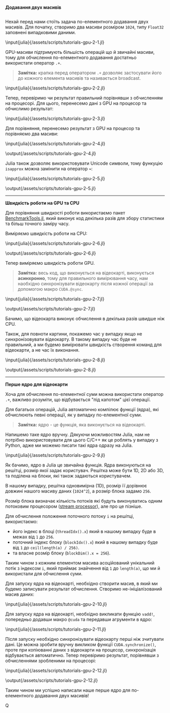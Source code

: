 **Додавання двух масивів**

```
```

Нехай перед нами стоїть задача по-елементного додавання двух масивів.
Для початку, створимо два масиви розміром `1024`, типу `Float32` заповнені
випадковими даними.

\input{julia}{/assets/scripts/tutorials-gpu-2-1.jl}

GPU-масиви підтримують більшість операцій що й звичайні масиви,
тому для обчислення по-елементного додавання достатньо використати оператор
`.+`.

> **Замітка:** крапка перед оператором `.+` дозволяє застосувати його до
> кожного елемента масивів та називається broadcast.

\input{julia}{/assets/scripts/tutorials-gpu-2-2.jl}

Тепер, перевіримо чи результат правильний порівнявши з обчисленням на процесорі.
Для цього, перенесемо дані з GPU на процесор та обчислимо результат:

\input{julia}{/assets/scripts/tutorials-gpu-2-3.jl}

Для порівняння, перенесемо результат з GPU на процесор та порівняємо два масиви:

\input{julia}{/assets/scripts/tutorials-gpu-2-4.jl}

\output{/assets/scripts/tutorials-gpu-2-4.jl}

Julia також дозволяє використовувати Unicode символи, тому функуцію `isapprox`
можна замінити на оператор `≈`:

\input{julia}{/assets/scripts/tutorials-gpu-2-5.jl}

\output{/assets/scripts/tutorials-gpu-2-5.jl}

---

**Швидкість роботи на GPU та CPU**

Для порівняння швидкості роботи використаємо пакет
[BenchmarkTools.jl](https://github.com/JuliaCI/BenchmarkTools.jl),
який виконує код декілька разів для збору статистики та більш точного заміру часу.

Виміряємо швидкість роботи на CPU:

\input{julia}{/assets/scripts/tutorials-gpu-2-6.jl}

\output{/assets/scripts/tutorials-gpu-2-6.jl}

Тепер виміряємо швидкість роботи GPU.

> **Замітка:** весь код, що виконується на відеокарті, виконується **асинхронно**,
> тому для правильного вимірювання часу, нам наобхідно синхронізувати відеокарту
> після кожної операції за допомогою макро `CUDA.@sync`.

\input{julia}{/assets/scripts/tutorials-gpu-2-7.jl}

\output{/assets/scripts/tutorials-gpu-2-7.jl}

Бачимо, що відеокарта виконує обчислення в декілька разів швидше ніж CPU.

Також, для повноти картини, покажемо час у випадку якщо не синхронізовувати
відеокарту. В такому випадку час буде не правильний, а ми будемо вимірювати
швидкість створення команд для відеокарти, а не час їх виконання.

\input{julia}{/assets/scripts/tutorials-gpu-2-8.jl}

\output{/assets/scripts/tutorials-gpu-2-8.jl}

---

**Перше ядро для відеокарти**

Хоча для обчислення по-елементної суми можна використати оператор `.+`,
важливо розуміти, що відбувається "під капотом" цієї операції.

Для багатьох операцій, Julia автоматично компілює функції (ядра), які обчислюють
певні операції, як у випадку по-елементної суми.

> **Замітка:** ядро - це функція, яка виконується на відеокарті.

Напишемо таке ядро вручну.
Дякуючи можливостям Julia, нам не потрібно використовувати для цього
С/C++ як це роблять у випадку з Python, адже ми можемо писати такі
ядра одразу на Julia.

\input{julia}{/assets/scripts/tutorials-gpu-2-9.jl}

Як бачимо, ядро в Julia це звичайна функція.
Ядра виконуються на решітці, розмір якої задає користувач.
Решітка може бути 1D, 2D або 3D, та поділена на блоки, які також задаються користувачем.

В нашому випадку, решітка одновимірна (1D), розмір її дорівнює довжині
нашого масиву даних (`1024^2`), а розмір блока задамо `256`.

Розмір блока визначає кількість потоків які будуть виконуватись
одним потоковим процесором
([stream processor](https://en.wikipedia.org/wiki/Thread_block_(CUDA_programming))),
але про це пізніше.

Для обчислення положення поточного потоку `i` на решітці, використаємо:

- його індекс в блоці (`threadIdx().x`) який в нашому випадку буде в межах
    від `1` до `256`.
- поточний індекс блоку (`blockIdx().x`) який в нашому випадку буде від `1`
    до `ceil(length(a) / 256)`.
- та власне розмір блоку (`blockDim().x = 256`).

Таким чином з кожним елементом масива асоційований унікальний потік з індексом `i`,
який приймає знайчення від `1` до `length(a)`, що ми й використали для обчислення суми.

Для запуску ядра на відеокарті, необхідно створити масив, в який ми будемо
записувати результат обчислення.
Створимо не-ініціалізований масив даних:

\input{julia}{/assets/scripts/tutorials-gpu-2-10.jl}

Для запуску ядра на відеокарті, необхідно викликати функцію `vadd!`,
попередньо додавши макро `@cuda` та передавши агрументи в ядро:

\input{julia}{/assets/scripts/tutorials-gpu-2-11.jl}

Після запуску необхідно синхронізувати відеокарту перші ніж зчитувати дані.
Це можна зробити вручну викликом функції `CUDA.synchronize()`, проте при
копіюванні даних з відеокарти на процесор, синхронізація відбувається автоматично.
Тепер перевіримо результат, порівнявши з обчисленнями зробленими на процесорі:

\input{julia}{/assets/scripts/tutorials-gpu-2-12.jl}

\output{/assets/scripts/tutorials-gpu-2-12.jl}

Таким чином ми успішно написали наше перше ядро для по-елементного
додавання двух масивів!

Q
